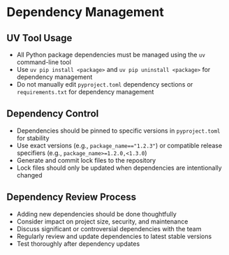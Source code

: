 # Dependency Management

## UV Tool Usage
- All Python package dependencies must be managed using the `uv` command-line tool
- Use `uv pip install <package>` and `uv pip uninstall <package>` for dependency management
- Do not manually edit `pyproject.toml` dependency sections or `requirements.txt` for dependency management

## Dependency Control
- Dependencies should be pinned to specific versions in `pyproject.toml` for stability
- Use exact versions (e.g., `package_name=="1.2.3"`) or compatible release specifiers (e.g., `package_name>=1.2.0,<1.3.0`)
- Generate and commit lock files to the repository
- Lock files should only be updated when dependencies are intentionally changed

## Dependency Review Process
- Adding new dependencies should be done thoughtfully
- Consider impact on project size, security, and maintenance
- Discuss significant or controversial dependencies with the team
- Regularly review and update dependencies to latest stable versions
- Test thoroughly after dependency updates